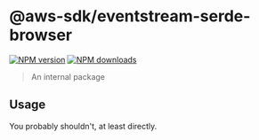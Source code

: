 # @aws-sdk/eventstream-serde-browser

[![NPM version](https://img.shields.io/npm/v/@aws-sdk/@aws-sdk/eventstream-serde-browser/alpha.svg)](https://www.npmjs.com/package/@aws-sdk/@aws-sdk/eventstream-serde-browser)
[![NPM downloads](https://img.shields.io/npm/dm/@aws-sdk/@aws-sdk/eventstream-serde-browser.svg)](https://www.npmjs.com/package/@aws-sdk/@aws-sdk/eventstream-serde-browser)

> An internal package

## Usage

You probably shouldn't, at least directly.

